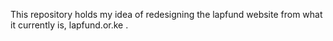 This repository holds my idea of redesigning the lapfund website from what it currently is, lapfund.or.ke .
